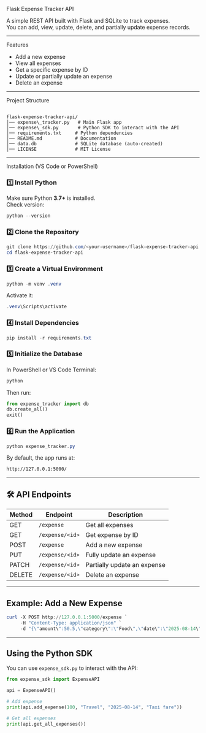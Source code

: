  Flask Expense Tracker API

A simple REST API built with Flask and SQLite to track expenses.  
You can add, view, update, delete, and partially update expense records.

---

 Features
- Add a new expense
- View all expenses
- Get a specific expense by ID
- Update or partially update an expense
- Delete an expense

---

 Project Structure
```

flask-expense-tracker-api/
│── expense\_tracker.py   # Main Flask app
│── expense\_sdk.py       # Python SDK to interact with the API
│── requirements.txt     # Python dependencies
│── README.md            # Documentation
│── data.db              # SQLite database (auto-created)
│── LICENSE              # MIT License

````

---

 Installation (VS Code or PowerShell)

### 1️⃣ Install Python
Make sure Python **3.7+** is installed.  
Check version:
```powershell
python --version
````

### 2️⃣ Clone the Repository

```powershell
git clone https://github.com/<your-username>/flask-expense-tracker-api.git
cd flask-expense-tracker-api
```

### 3️⃣ Create a Virtual Environment

```powershell
python -m venv .venv
```

Activate it:

```powershell
.venv\Scripts\activate
```

### 4️⃣ Install Dependencies

```powershell
pip install -r requirements.txt
```

### 5️⃣ Initialize the Database

In PowerShell or VS Code Terminal:

```powershell
python
```

Then run:

```python
from expense_tracker import db
db.create_all()
exit()
```

### 6️⃣ Run the Application

```powershell
python expense_tracker.py
```

By default, the app runs at:

```
http://127.0.0.1:5000/
```

---

## 🛠 API Endpoints

| Method | Endpoint        | Description                 |
| ------ | --------------- | --------------------------- |
| GET    | `/expense`      | Get all expenses            |
| GET    | `/expense/<id>` | Get expense by ID           |
| POST   | `/expense`      | Add a new expense           |
| PUT    | `/expense/<id>` | Fully update an expense     |
| PATCH  | `/expense/<id>` | Partially update an expense |
| DELETE | `/expense/<id>` | Delete an expense           |

---

## Example: Add a New Expense

```powershell
curl -X POST http://127.0.0.1:5000/expense `
     -H "Content-Type: application/json" `
     -d "{\"amount\":50.5,\"category\":\"Food\",\"date\":\"2025-08-14\",\"notes\":\"Lunch\"}"
```

---

##  Using the Python SDK

You can use `expense_sdk.py` to interact with the API:

```python
from expense_sdk import ExpenseAPI

api = ExpenseAPI()

# Add expense
print(api.add_expense(100, "Travel", "2025-08-14", "Taxi fare"))

# Get all expenses
print(api.get_all_expenses())
```



